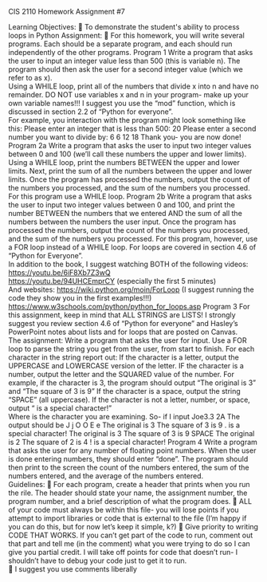 CIS 2110
Homework Assignment #7

Learning Objectives: 
 To demonstrate the student's ability to process loops in Python 
Assignment:
 For this homework, you will write several programs.  Each should be a separate program, 
and each should run independently of the other programs.
Program 1
Write a program that asks the user to input an integer value less than 500 (this is variable 
n). The program should then ask the user for a second integer value (which we refer to as x).  
Using a WHILE loop, print all of the numbers that divide x into n and have no remainder.  DO 
NOT use variables x and n in your program- make up your own variable names!!!  I suggest you 
use the “mod” function, which is discussed in section 2.2 of “Python for everyone”.   
For example, you interaction with the program might look something like this:
Please enter an integer that is less than 500:   20
Please enter a second number you want to divide by: 6
6
12
18
Thank you- you are now done!
Program 2a
Write a program that asks the user to input two integer values between 0 and 100 (we’ll 
call these numbers the upper and lower limits).  Using a WHILE loop, print the numbers 
BETWEEN the upper and lower limits.  Next, print the sum of all the numbers between the 
upper and lower limits. Once the program has processed the numbers, output the count of the 
numbers you processed, and the sum of the numbers you processed. For this program use a 
WHILE loop.
Program 2b
Write a program that asks the user to input two integer values between 0 and 100, and print the 
number BETWEEN the numbers that we entered AND the sum of all the numbers between the 
numbers the user input. Once the program has processed the numbers, output the count of the 
numbers you processed, and the sum of the numbers you processed. For this program, 
however, use a FOR loop instead of a WHILE loop.
For loops are covered in section 4.6 of “Python for Everyone”.  
In addition to the book, I suggest watching BOTH of the following videos:
https://youtu.be/6iF8Xb7Z3wQ  
https://youtu.be/94UHCEmprCY   (especially the first 5 minutes)  
And websites:
https://wiki.python.org/moin/ForLoop   (I suggest running the code they show you in the first 
examples!!!)  
https://www.w3schools.com/python/python_for_loops.asp
Program 3
For this assignment, keep in mind that ALL STRINGS are LISTS!  I strongly suggest you review 
section 4.6 of “Python for everyone” and Hasley’s PowerPoint notes about lists and for loops 
that are posted on Canvas.  
The assignment:
Write a program that asks the user for input.  Use a FOR loop to parse the string you get from 
the user, from start to finish.  For each character in the string report out:
If the character is a letter, output the UPPERCASE and LOWERCASE version of the letter.
IF the character is a number, output the letter and the SQUARED value of the number. For 
example, if the character is 3, the program should output “The original is 3” and “The square of 3 
is 9”
If the character is a space, output the string “SPACE”  (all uppercase).
If the character is not a letter, number, or space, output “<character> is a special character!”  
Where <character> is the character you are examining.
So- if I input    Joe3.3 2A
The output should be 
J
j
O
O
E
e
The original is 3
The square of 3 is 9
. is a special character!
The original is 3
The square of 3 is 9
SPACE
The original is 2
The square of 2 is 4
! is a special character!
Program 4
Write a program that asks the user for any number of floating point numbers.  When the 
user is done entering numbers, they should enter “done”.  The program should then print to the 
screen the count of the numbers entered, the sum of the numbers entered, and the average of the 
numbers entered.  
Guidelines:
 For each program, create a header that prints when you run the rile.  The header should 
state your name, the assignment number, the program number, and a brief description of 
what the program does. 
 ALL of your code must always be within this file- you will lose points if you attempt to 
import libraries or code that is external to the file (I’m happy if you can do this, but for 
now let’s keep it simple, k?)
 Give priority to writing CODE THAT WORKS.  If you can’t get part of the code to run, 
comment out that part and tell me (in the comment) what you were trying to do so I can 
give you partial credit.  I will take off points for code that doesn’t run- I shouldn’t have to 
debug your code just to get it to run.      
 I suggest you use comments liberally
